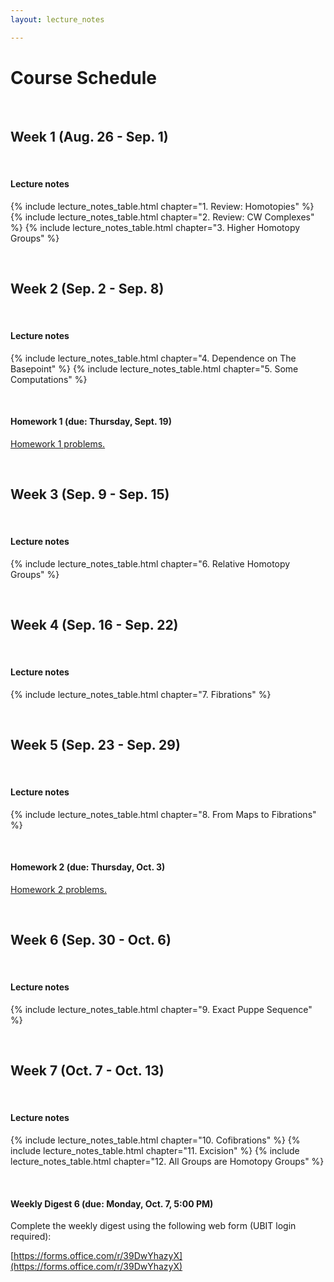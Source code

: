 ```yaml
---
layout: lecture_notes

---
```


# Course Schedule

<br/>

## Week 1 (Aug. 26 - Sep. 1)

<br/>

#### **Lecture notes**

{% include lecture_notes_table.html chapter="1. Review: Homotopies" %}
{% include lecture_notes_table.html chapter="2. Review: CW Complexes" %}
{% include lecture_notes_table.html chapter="3. Higher Homotopy Groups" %}


<br/>

## Week 2 (Sep. 2 - Sep. 8)

<br/>

#### **Lecture notes**


{% include lecture_notes_table.html chapter="4. Dependence on The Basepoint" %}
{% include lecture_notes_table.html chapter="5. Some Computations" %}

<br/>


#### **Homework 1 (due: Thursday, Sept. 19)**

<a href="/assets/homework/hw_1.pdf" markdown="0">Homework 1 problems.</a>


<br/>

## Week 3 (Sep. 9 - Sep. 15)

<br/>

#### **Lecture notes**

{% include lecture_notes_table.html chapter="6. Relative Homotopy Groups" %}




<br/>

## Week 4 (Sep. 16 - Sep. 22)

<br/>

#### **Lecture notes**

{% include lecture_notes_table.html chapter="7. Fibrations" %}

<br/>



## Week 5 (Sep. 23 - Sep. 29)

<br/>

#### **Lecture notes**

{% include lecture_notes_table.html chapter="8. From Maps to Fibrations" %}

<br/>

#### **Homework 2 (due: Thursday, Oct. 3)**

<a href="/assets/homework/hw_2.pdf" markdown="0">Homework 2 problems.</a>


<br/>

## Week 6 (Sep. 30 - Oct. 6)

<br/>

#### **Lecture notes**


{% include lecture_notes_table.html chapter="9. Exact Puppe Sequence" %}


<br/>

## Week 7 (Oct. 7 - Oct. 13)

<br/>

#### **Lecture notes**

{% include lecture_notes_table.html chapter="10. Cofibrations" %}
{% include lecture_notes_table.html chapter="11. Excision" %}
{% include lecture_notes_table.html chapter="12. All Groups are Homotopy Groups" %}

<br/>

#### **Weekly Digest 6 (due: Monday, Oct. 7, 5:00 PM)**

Complete the weekly digest using the following web form (UBIT login required):

[https://forms.office.com/r/39DwYhazyX](https://forms.office.com/r/39DwYhazyX)


<br/>






<br/>
<br/>
<br/>
<br/>
<br/>
<br/>